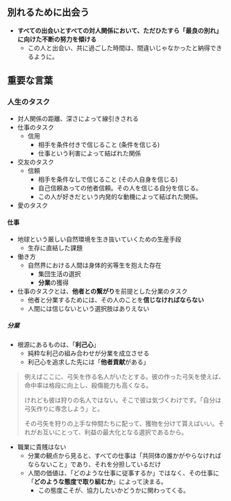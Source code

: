 ## 別れるために出会う
- **すべての出会いとすべての対人関係において、ただひたすら「最良の別れ」に向けた不断の努力を傾ける**
  * この人と出会い、共に過ごした時間は、間違いじゃなかったと納得できるように。


## 重要な言葉
### 人生のタスク
- 対人関係の距離、深さによって線引きされる
- 仕事のタスク
  * 信用
    + 相手を条件付きで信じること (条件を信じる)
    + 仕事という利害によって結ばれた関係
- 交友のタスク
  * 信頼
    + 相手を条件なしで信じること (その人自身を信じる)
    + 自己信頼あっての他者信頼。その人を信じる自分を信じる。
    + この人が好きだという内発的な動機によって結ばれた関係。
- 愛のタスク

#### 仕事
- 地球という厳しい自然環境を生き抜いていくための生産手段
  * 生存に直結した課題
- 働き方
  * 自然界における人間は身体的劣等生を抱えた存在
    + 集団生活の選択
    + **分業**の獲得
- 仕事のタスクとは、**他者との繋がり**を前提とした分業のタスク
  * 他者と分業するためには、その人のことを**信じなければならない**
  * 人間には信じないという選択肢はありえない
##### 分業
- 根源にあるものは、「**利己心**」
  * 純粋な利己の組み合わせが分業を成立させる
  * 利己心を追求した先には「**他者貢献**がある」
  
> 例えばここに、弓矢を作る名人がいたとする。彼の作った弓矢を使えば、命中率は格段に向上し、殺傷能力も高くなる。
>
> けれども彼は狩りの名人ではない。そこで彼は気づくわけです。「自分は弓矢作りに専念しよう」と。
>
> その弓矢を狩りの上手な仲間たちに配って、獲物を分けて貰えばいい。それがお互いにとって、利益の最大化となる選択であるから。

- 職業に貴賎はない
  * 分業の観点から見ると、すべての仕事は「共同体の誰かがやらなければならないこと」であり、それを分担しているだけ
  * 人間の価値は、「どのような仕事に従事するか」ではなく、その仕事に「**どのような態度で取り組むか**」によって決まる。
    + この態度こそが、協力したいかどうかに関わってくる。
